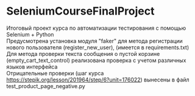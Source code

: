 # SeleniumCourseFinalProject
Итоговый проект курса по автоматизации тестирования с помощью Selenium + Python  
Предусмотрена установка модуля "faker" для метода регистрации нового пользователя (register_new_user), (имеется в requirements.txt)  
Для метода проверки текста сообщения о пустой корзине (empty_cart_text_control) реализована проверка с учетом различных языков интерфейса  
Отрицательные проверки (шаг курса https://stepik.org/lesson/201964/step/6?unit=176022) вынесены в файл test_product_page_negative.py


